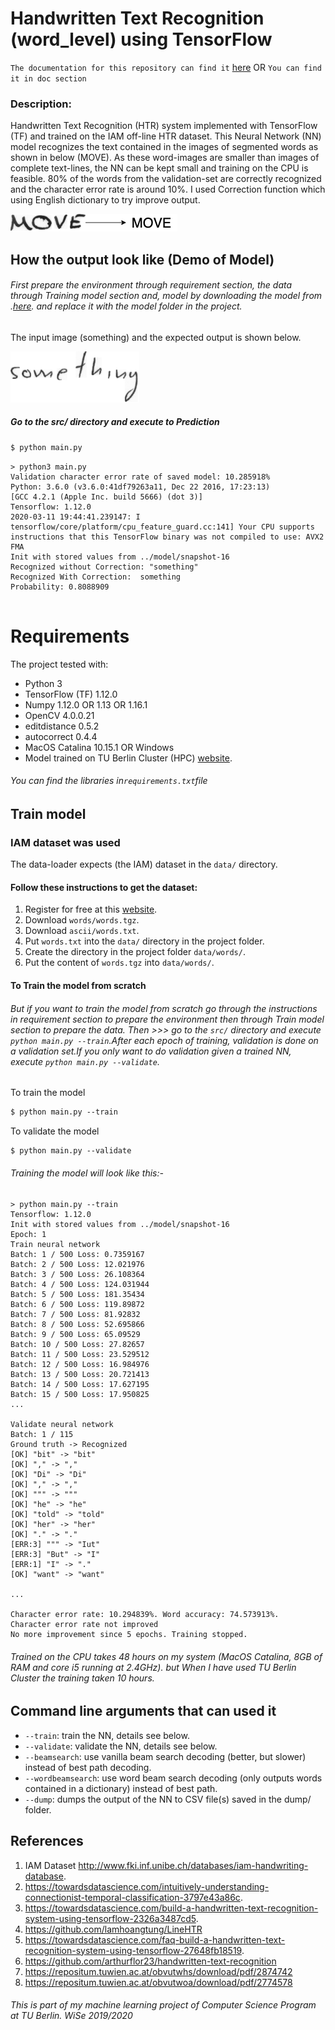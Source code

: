 # Handwritten Text Recognition (word_level) using TensorFlow

 `The documentation for this repository can find it`  [here](https://drive.google.com/file/d/1jII2ZzBhIq1kOPdywM7ugx3FwyoTGQZE/view?usp=sharing)   OR   `You can find it in doc section`

### Description:
Handwritten Text Recognition (HTR) system implemented with TensorFlow (TF) and trained on the IAM off-line HTR dataset.
This Neural Network (NN) model recognizes the text contained in the images of segmented words as shown in below (MOVE).
As these word-images are smaller than images of complete text-lines, the NN can be kept small and training on the CPU is feasible.
80% of the words from the validation-set are correctly recognized and the character error rate is around 10%. I used Correction function which using English dictionary to try improve output.  

![htr](./doc/Move.png)


## How the output look like (Demo of Model)
###### First prepare the environment through requirement section, the data through Training model section and, model by downloading the model from .[here](https://drive.google.com/file/d/118hx_QdXvYZqofkiwcmoQileWQLjrTB-/view?usp=sharing). and replace it with the model folder in the project. 

The input image (something) and the expected output is shown below.

![test](./doc/test.png)

##### Go to the src/ directory and execute to Prediction
```markdown
$ python main.py
```
```
> python3 main.py
Validation character error rate of saved model: 10.285918%
Python: 3.6.0 (v3.6.0:41df79263a11, Dec 22 2016, 17:23:13) 
[GCC 4.2.1 (Apple Inc. build 5666) (dot 3)]
Tensorflow: 1.12.0
2020-03-11 19:44:41.239147: I tensorflow/core/platform/cpu_feature_guard.cc:141] Your CPU supports instructions that this TensorFlow binary was not compiled to use: AVX2 FMA
Init with stored values from ../model/snapshot-16
Recognized without Correction: "something"
Recognized With Correction:  something 
Probability: 0.8088909


```

# Requirements

The project tested with:

* Python 3
* TensorFlow (TF) 1.12.0
* Numpy 1.12.0 OR 1.13 OR 1.16.1
* OpenCV 4.0.0.21
* editdistance 0.5.2
* autocorrect 0.4.4
* MacOS Catalina 10.15.1 OR Windows
* Model trained on TU Berlin Cluster (HPC)  [website](https://hpc.tu-berlin.de/doku.php?id=hpc:hardware).

###### You can find the libraries in`requirements.txt`file


## Train model 

### IAM dataset was used

The data-loader expects (the IAM) dataset in the `data/` directory.

#### Follow these instructions to get the dataset:

1. Register for free at this [website](http://www.fki.inf.unibe.ch/databases/iam-handwriting-database).
2. Download `words/words.tgz`.
3. Download `ascii/words.txt`.
4. Put `words.txt` into the `data/` directory in the project folder.
5. Create the directory in the project folder `data/words/`.
6. Put the content of `words.tgz` into `data/words/`.



#### To Train the model from scratch

###### But if you want to train the model from scratch go through the instructions in requirement section to prepare the environment then through Train model section to prepare the data. Then >>> go to the `src/` directory and execute `python main.py --train`.After each epoch of training, validation is done on a validation set.If you only want to do validation given a trained NN, execute `python main.py --validate`.

To train the model 
```markdown
$ python main.py --train

```
To validate the model
```markdown
$ python main.py --validate
```

###### Training the model will look like this:-
```
> python main.py --train
Tensorflow: 1.12.0
Init with stored values from ../model/snapshot-16
Epoch: 1
Train neural network
Batch: 1 / 500 Loss: 0.7359167
Batch: 2 / 500 Loss: 12.021976
Batch: 3 / 500 Loss: 26.108364
Batch: 4 / 500 Loss: 124.031944
Batch: 5 / 500 Loss: 181.35434
Batch: 6 / 500 Loss: 119.89872
Batch: 7 / 500 Loss: 81.92832
Batch: 8 / 500 Loss: 52.695866
Batch: 9 / 500 Loss: 65.09529
Batch: 10 / 500 Loss: 27.82657
Batch: 11 / 500 Loss: 23.529512
Batch: 12 / 500 Loss: 16.984976
Batch: 13 / 500 Loss: 20.721413
Batch: 14 / 500 Loss: 17.627195
Batch: 15 / 500 Loss: 17.950825
...

Validate neural network
Batch: 1 / 115
Ground truth -> Recognized
[OK] "bit" -> "bit"
[OK] "," -> ","
[OK] "Di" -> "Di"
[OK] "," -> ","
[OK] """ -> """
[OK] "he" -> "he"
[OK] "told" -> "told"
[OK] "her" -> "her"
[OK] "." -> "."
[ERR:3] """ -> "Iut"
[ERR:3] "But" -> "I"
[ERR:1] "I" -> "."
[OK] "want" -> "want"

...

Character error rate: 10.294839%. Word accuracy: 74.573913%.
Character error rate not improved
No more improvement since 5 epochs. Training stopped.
```


###### Trained on the CPU takes 48 hours on my system (MacOS Catalina, 8GB of RAM and core i5 running at 2.4GHz). but When I have used TU Berlin Cluster the training taken 10 hours.



## Command line arguments that can used it

* `--train`: train the NN, details see below.
* `--validate`: validate the NN, details see below.
* `--beamsearch`: use vanilla beam search decoding (better, but slower) instead of best path decoding.
* `--wordbeamsearch`: use word beam search decoding (only outputs words contained in a dictionary) instead of best path.
* `--dump`: dumps the output of the NN to CSV file(s) saved in the dump/ folder.



## References 

1. IAM Dataset http://www.fki.inf.unibe.ch/databases/iam-handwriting-database.
2. https://towardsdatascience.com/intuitively-understanding-connectionist-temporal-classification-3797e43a86c.
3. https://towardsdatascience.com/build-a-handwritten-text-recognition-system-using-tensorflow-2326a3487cd5.
4. https://github.com/lamhoangtung/LineHTR
5. https://towardsdatascience.com/faq-build-a-handwritten-text-recognition-system-using-tensorflow-27648fb18519. 
6. https://github.com/arthurflor23/handwritten-text-recognition
7. https://repositum.tuwien.ac.at/obvutwhs/download/pdf/2874742
8. https://repositum.tuwien.ac.at/obvutwoa/download/pdf/2774578


###### This is part of my machine learning project of Computer Science Program at TU Berlin. WiSe 2019/2020